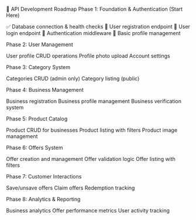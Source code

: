 🎯 API Development Roadmap
Phase 1: Foundation & Authentication (Start Here)

✅ Database connection & health checks
🔧 User registration endpoint
🔧 User login endpoint
🔧 Authentication middleware
🔧 Basic profile management

Phase 2: User Management

User profile CRUD operations
Profile photo upload
Account settings

Phase 3: Category System

Categories CRUD (admin only)
Category listing (public)

Phase 4: Business Management

Business registration
Business profile management
Business verification system

Phase 5: Product Catalog

Product CRUD for businesses
Product listing with filters
Product image management

Phase 6: Offers System

Offer creation and management
Offer validation logic
Offer listing with filters

Phase 7: Customer Interactions

Save/unsave offers
Claim offers
Redemption tracking

Phase 8: Analytics & Reporting

Business analytics
Offer performance metrics
User activity tracking

